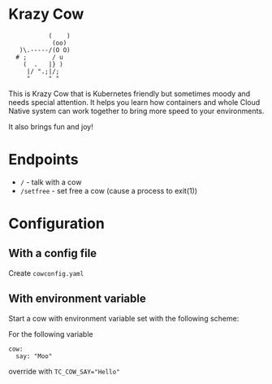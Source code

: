 # Krazy Cow

```
           (    )
            (oo)
   )\.-----/(O O)
  # ;       / u
    (  .   |} )
     |/ ".;|/;
     "     " "
```

This is Krazy Cow that is Kubernetes friendly but sometimes moody and needs special attention. It helps you learn how containers and whole Cloud Native system can work together to bring more speed to your environments. 

It also brings fun and joy!


# Endpoints

* `/` - talk with a cow
* `/setfree` - set free a cow (cause a process to exit(1))


# Configuration

## With a config file

Create `cowconfig.yaml`

## With environment variable

Start a cow with environment variable set with the following scheme: 

For the following variable

```
cow:
  say: "Moo"

```

override with `TC_COW_SAY="Hello"`